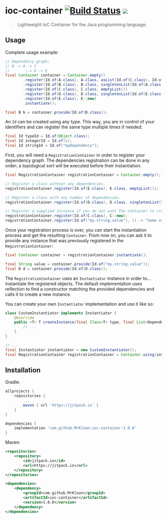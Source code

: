 # ioc-container [![Build Status](https://travis-ci.org/MrKloan/ioc-container.svg?branch=master)](https://travis-ci.org/MrKloan/ioc-container) [![](https://jitpack.io/v/MrKloan/ioc-container.svg)](https://jitpack.io/#MrKloan/ioc-container)
> Lightweight IoC Container for the Java programming language.

## Usage

Complete usage example:

```java
// Dependency graph:
// B -> A -> C
//       \-> D -> E
final Container container = Container.empty()
        .register(Id.of(A.class), A.class, asList(Id.of(C.class), Id.of(D.class)))
        .register(Id.of(B.class), B.class, singletonList(Id.of(A.class)))
        .register(Id.of(C.class), C.class, emptyList())
        .register(Id.of(D.class), D.class, singletonList(Id.of(E.class)))
        .register(Id.of(E.class), E::new)
        .instantiate();

final B b = container.provide(Id.of(B.class));
```

An `Id` can be created using any type. This way, you are in control of your identifiers and can register the same type 
multiple times if needed:

```java
final Id typeId = Id.of(Object.class);
final Id integerId = Id.of(1);
final Id stringId = Id.of("myDependency");
```

First, you will need a `RegistrationContainer` in order to register your dependency graph. The dependencies registration 
can be done in any order; a topological sort will be executed before their instantiation.

```java
final RegistrationContainer registrationContainer = Container.empty();

// Register a class without any dependencies.
registrationContainer.register(Id.of(E.class), E.class, emptyList());

// Register a class with any number of dependencies.
registrationContainer.register(Id.of(D.class), D.class, singletonList(Id.of(E.class)));

// Register a supplied instance if you do not want the container to create it for you.
registrationContainer.register(Id.of(C.class), C::new);
registrationContainer.register(Id.of("my.string.value"), () -> "Some value");
```

Once your registration process is over, you can start the instantiation process and get the resulting `Container`.
From now on, you can ask it to provide any instance that was previously registered in the `RegistrationContainer`:

```java
final Container container = registrationContainer.instantiate();

final String value = container.provide(Id.of("my.string.value"));
final D d = container.provide(Id.of(D.class));
```

The `RegistrationContainer` uses an `Instantiator` instance in order to... instantiate the registered objects.
The default implementation uses reflection to find a constructor matching the provided dependencies and calls it to 
create a new instance.

You can create your own `Instantiator` implementation and use it like so:

```java
class CustomInstantiator implements Instantiator {
    @Override
    public <T> T createInstance(final Class<T> type, final List<Dependency> dependencies) {
        // ...
    }
}

// ...
final Instantiator instantiator = new CustomInstantiator();
final RegistrationContainer registrationContainer = Container.using(instantiator);
```

## Installation

Gradle:
```groovy
allprojects {
	repositories {
		...
		maven { url 'https://jitpack.io' }
	}
}

dependencies {
	implementation 'com.github.MrKloan:ioc-container:1.0.0'
}
```

Maven:
```xml
<repositories>
	<repository>
		<id>jitpack.io</id>
		<url>https://jitpack.io</url>
	</repository>
</repositories>

<dependencies>
	<dependency>
		<groupId>com.github.MrKloan</groupId>
		<artifactId>ioc-container</artifactId>
		<version>1.0.0</version>
	</dependency>
</dependencies>
```
